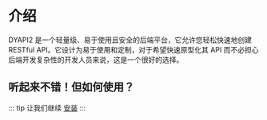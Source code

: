 # 介绍

DYAPI2 是一个轻量级、易于使用且安全的后端平台，它允许您轻松快速地创建 RESTful API。它设计为易于使用和定制，对于希望快速原型化其 API 而不必担心后端开发复杂性的开发人员来说，这是一个很好的选择。

## 听起来不错！但如何使用？

::: tip
让我们继续 [安装](installation.md)
:::